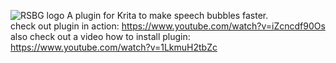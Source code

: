 ![RSBG logo](/rogudators_speech_bubble_generator/logo_rsbg.png)
A plugin for Krita to make speech bubbles faster.<br>
check out plugin in action: https://www.youtube.com/watch?v=iZcncdf90Os <br>
also check out a video how to install plugin: https://www.youtube.com/watch?v=1LkmuH2tbZc <br>
